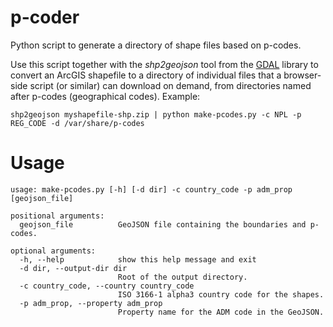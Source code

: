 # p-coder
Python script to generate a directory of shape files based on p-codes.

Use this script together with the _shp2geojson_ tool from the [GDAL](http://www.gdal.org/) library to convert an ArcGIS shapefile to a directory of individual files that a browser-side script (or similar) can download on demand, from directories named after p-codes (geographical codes).  Example:

```
shp2geojson myshapefile-shp.zip | python make-pcodes.py -c NPL -p REG_CODE -d /var/share/p-codes
```

# Usage

```
usage: make-pcodes.py [-h] [-d dir] -c country_code -p adm_prop [geojson_file]

positional arguments:
  geojson_file          GeoJSON file containing the boundaries and p-codes.

optional arguments:
  -h, --help            show this help message and exit
  -d dir, --output-dir dir
                        Root of the output directory.
  -c country_code, --country country_code
                        ISO 3166-1 alpha3 country code for the shapes.
  -p adm_prop, --property adm_prop
                        Property name for the ADM code in the GeoJSON.
```
